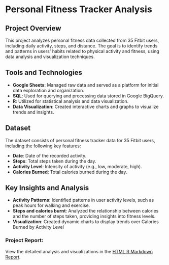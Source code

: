 # Personal Fitness Tracker Analysis

## Project Overview

This project analyzes personal fitness data collected from 35 Fitbit users, including daily activity, steps, and distance. The goal is to identify trends and patterns in users' habits related to physical activity and fitness, using data analysis and visualization techniques.

## Tools and Technologies

- **Google Sheets**: Managed raw data and served as a platform for initial data exploration and organization.
- **SQL**: Used for querying and processing data stored in Google BigQuery.
- **R**: Utilized for statistical analysis and data visualization.
- **Data Visualization**: Created interactive charts and graphs to visualize trends and insights.

## Dataset

The dataset consists of personal fitness tracker data for 35 Fitbit users, including the following key features:
- **Date**: Date of the recorded activity.
- **Steps**: Total steps taken during the day.
- **Activity Level**: Intensity of activity (e.g., low, moderate, high).
- **Calories Burned**: Total calories burned during the day.

## Key Insights and Analysis

- **Activity Patterns**: Identified patterns in user activity levels, such as peak hours for walking and exercise.
- **Steps and calories burnt**: Analyzed the relationship between calories and the number of steps taken, providing insights into fitness levels.
- **Visualization**: Created dynamic charts to display trends over Calories Burned by Activity Level

### Project Report:
View the detailed analysis and visualizations in the [HTML R Markdown Report](daily_act_markdown.html).




